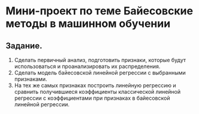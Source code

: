 # Мини-проект по теме Байесовские методы в машинном обучении

## Задание.  
1. Сделать первичный анализ, подготовить признаки, которые будут использоваться и проанализировать их распределения.  
2. Сделать модель байесовской линейной регрессии с выбранными признаками.  
3. На тех же самых признаках построить линейную регрессию и сравнить получившиеся коэффициенты классической линейной регрессии 
   с коэффициентами при признаках в байесовской линейной регрессии.  
